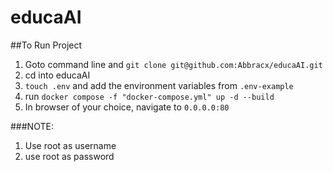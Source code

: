 # educaAI

##To Run Project

1. Goto command line and ``git clone git@github.com:Abbracx/educaAI.git``
2. cd into educaAI
3. `touch .env` and add the environment variables from `.env-example`
4. run `docker compose -f "docker-compose.yml" up -d --build `
5. In browser of your choice, navigate to `0.0.0.0:80`

###NOTE: 

1. Use root as username
2. use root as password
